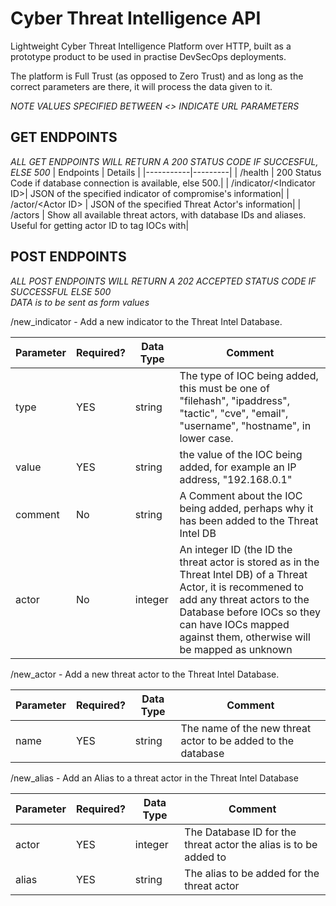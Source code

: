 # Cyber Threat Intelligence API

Lightweight Cyber Threat Intelligence Platform over HTTP, built as a prototype product to be used in practise DevSecOps deployments.

The platform is Full Trust (as opposed to Zero Trust) and as long as the correct parameters are there, it will process the data given to it.

*NOTE VALUES SPECIFIED BETWEEN <> INDICATE URL PARAMETERS*

## GET ENDPOINTS
*ALL GET ENDPOINTS WILL RETURN A 200 STATUS CODE IF SUCCESFUL, ELSE 500*
| Endpoints | Details |
|-----------|---------|
| /health | 200 Status Code if database connection is available, else 500.|
| /indicator/\<Indicator ID>| JSON of the specified indicator of compromise's information|
| /actor/\<Actor ID> | JSON of the specified Threat Actor's information|
| /actors | Show all available threat actors, with database IDs and aliases. Useful for getting actor ID to tag IOCs with|

## POST ENDPOINTS
*ALL POST ENDPOINTS WILL RETURN A 202 ACCEPTED STATUS CODE IF SUCCESSFUL ELSE 500*  
*DATA is to be sent as form values*

/new_indicator - Add a new indicator to the Threat Intel Database.

| Parameter | Required? | Data Type | Comment |
|-----------|-----------|-----------|---------|
| type| YES |  string| The type of IOC being added, this must be one of "filehash", "ipaddress", "tactic", "cve", "email", "username", "hostname", in lower case.|
| value | YES | string | the value of the IOC being added, for example an IP address, "192.168.0.1"|
| comment | No | string | A Comment about the IOC being added, perhaps why it has been added to the Threat Intel DB |
| actor | No | integer | An integer ID (the ID the threat actor is stored as in the Threat Intel DB) of a Threat Actor, it is recommened to add any threat actors to the Database before IOCs so they can have IOCs mapped against them, otherwise will be mapped as unknown |

/new_actor - Add a new threat actor to the Threat Intel Database.

| Parameter | Required? | Data Type | Comment |
|-----------|-----------|-----------|---------|
| name | YES | string | The name of the new threat actor to be added to the database|

/new_alias - Add an Alias to a threat actor in the Threat Intel Database

| Parameter | Required? | Data Type | Comment |
|-----------|-----------|-----------|---------|
| actor | YES | integer | The Database ID for the threat actor the alias is to be added to |
| alias | YES | string | The alias to be added for the threat actor| 
